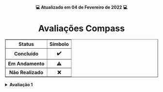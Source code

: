 <p align="center"><strong>💻 Atualizado em 04 de Fevereiro de 2022 💻</strong></p>

<h1 align="center">Avaliações Compass</h1>

<div align="center">
    <table border=1>
        <tr>
            <th>Status</th>
            <th>Símbolo</th>
        </tr>
        <tr>
            <th>Concluído</th>
            <th>✔️</th>
        </tr>
        <tr>
            <th>Em Andamento</th>
            <th>⚠️</th>
        </tr>
        <tr>
            <th>Não Realizado</th>
            <th>❌</th>
        </tr>
    </table>
</div>


<!-- Avaliação 1 -->
<details>
    <summary><strong>Avaliação 1</strong></summary>
    <br />
    <div align="center">
        <table border=1>
            <tr>
                <th>Questão</th>
                <th>Desafio</th>
                <th>Solução</th>
                <th>Status</th>
            </tr>
            <tr>
                <td align="center">7</td>
                <td>Quiz de Perguntas e Respostas</td>
                <td><a href="https://github.com/gabrielcoelhox/AV-Compass/blob/main/Avaliação%201/Questão%2007/src/Questao07.java">Código</a></td>
                <td align="center">✔️</td>
            </tr>
            <tr>
                <td align="center">8</td>
                <td>Validar Usuário + Mensagem</td>
                <td><a href="https://github.com/gabrielcoelhox/AV-Compass/blob/main/Avaliação%201/Questão%2008/src/Questao08.java">Código</a></td>
                <td align="center">✔️</td>
            </tr>
            <tr>
                <td align="center">9</td>
                <td>Salário funcionário</td>
                <td><a href="https://github.com/gabrielcoelhox/AV-Compass/blob/main/Avaliação%201/Questão%2009/src/application/Questao09.java">Código</a></td>
                <td align="center">✔️</td>
            </tr>
        </table>
    </div>
</details>